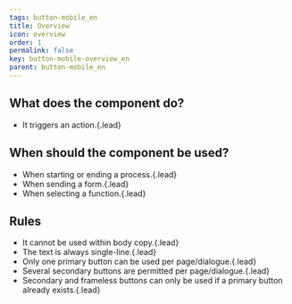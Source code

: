 ```yaml
---
tags: button-mobile_en
title: Overview
icon: overview
order: 1
permalink: false  
key: button-mobile-overview_en
parent: button-mobile_en
---
```


## What does the component do?
*   It triggers an action.{.lead}

## When should the component be used?
*   When starting or ending a process.{.lead}
*   When sending a form.{.lead}
*   When selecting a function.{.lead}

## Rules
*   It cannot be used within body copy.{.lead}
*   The text is always single-line.{.lead}
*   Only one primary button can be used per page/dialogue.{.lead}
*   Several secondary buttons are permitted per page/dialogue.{.lead}
*   Secondary and frameless buttons can only be used if a primary button already exists.{.lead}